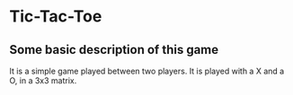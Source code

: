 # Tic-Tac-Toe
## Some basic description of this game
It is a simple game played between two players.
It is played with a X and a O, in a 3x3 matrix.
